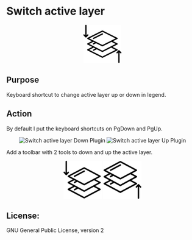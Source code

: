# Switch active layer

<div style="text-align:center"><img src="active_layers.png" alt="Switch active layer Plugin" style="width:100px;height:100px;"></div>

## Purpose

Keyboard shortcut to change active layer up or down in legend.

## Action

By default I put the keyboard shortcuts on PgDown and PgUp.

<div style="text-align:center"><img src="https://www.techonthenet.com/clipart/keyboard/images/page_down.png" alt="Switch active layer Down Plugin"style="width:50px;height:50px;"> <img src="https://www.techonthenet.com/clipart/keyboard/images/page_up.png" alt="Switch active layer Up Plugin"style="width:50px;height:50px;"></div>



Add a toolbar with 2 tools to down and up the active layer.

<div style="text-align:center"><img src="active_layers_down.png" alt="Switch active layer Down Plugin"style="width:100px;height:100px;">  <img src="active_layers_up.png" alt="Switch active layer Up Plugin"style="width:100px;height:100px;"></div>

## License:
GNU General Public License, version 2

